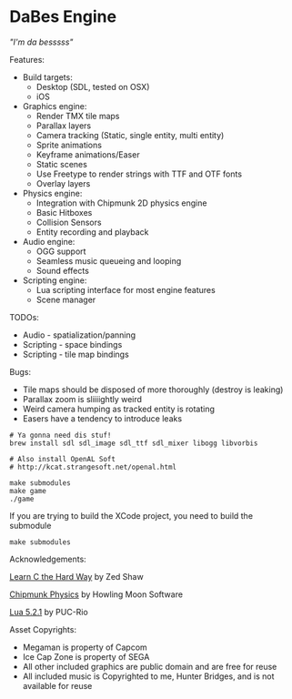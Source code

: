 DaBes Engine
============

_"I'm da besssss"_

Features:
* Build targets:
    * Desktop (SDL, tested on OSX)
    * iOS
* Graphics engine:
    * Render TMX tile maps
    * Parallax layers
    * Camera tracking (Static, single entity, multi entity)
    * Sprite animations
    * Keyframe animations/Easer
    * Static scenes
    * Use Freetype to render strings with TTF and OTF fonts
    * Overlay layers
* Physics engine:
    * Integration with Chipmunk 2D physics engine
    * Basic Hitboxes
    * Collision Sensors
    * Entity recording and playback
* Audio engine:
    * OGG support
    * Seamless music queueing and looping
    * Sound effects
* Scripting engine:
    * Lua scripting interface for most engine features
    * Scene manager

TODOs:
* Audio - spatialization/panning
* Scripting - space bindings
* Scripting - tile map bindings

Bugs:
* Tile maps should be disposed of more thoroughly (destroy is leaking)
* Parallax zoom is sliiiightly weird
* Weird camera humping as tracked entity is rotating
* Easers have a tendency to introduce leaks

```
# Ya gonna need dis stuf!
brew install sdl sdl_image sdl_ttf sdl_mixer libogg libvorbis

# Also install OpenAL Soft
# http://kcat.strangesoft.net/openal.html

make submodules
make game
./game
```

If you are trying to build the XCode project, you need to build the submodule
```
make submodules
```

Acknowledgements:

[Learn C the Hard Way](http://c.learncodethehardway.org/book/) by Zed Shaw

[Chipmunk Physics](http://chipmunk-physics.net/) by Howling Moon Software

[Lua 5.2.1](http://www.lua.org/) by PUC-Rio



Asset Copyrights:
* Megaman is property of Capcom
* Ice Cap Zone is property of SEGA
* All other included graphics are public domain and are free for reuse
* All included music is Copyrighted to me, Hunter Bridges, and is not available for reuse

